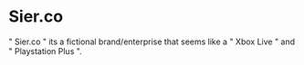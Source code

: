 # Sier.co
" Sier.co " its a fictional brand/enterprise that seems like a " Xbox Live " and " Playstation Plus ".
